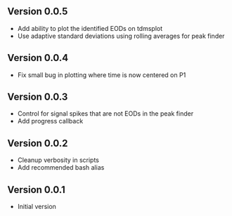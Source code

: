 ## Version 0.0.5

- Add ability to plot the identified EODs on tdmsplot
- Use adaptive standard deviations using rolling averages for peak finder

## Version 0.0.4

- Fix small bug in plotting where time is now centered on P1

## Version 0.0.3

- Control for signal spikes that are not EODs in the peak finder
- Add progress callback

## Version 0.0.2

- Cleanup verbosity in scripts
- Add recommended bash alias

## Version 0.0.1

- Initial version
